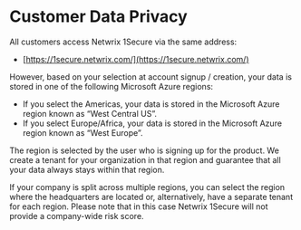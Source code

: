 # Customer Data Privacy

All customers access Netwrix 1Secure via the same address:

- [https://1secure.netwrix.com/](https://1secure.netwrix.com/)

However, based on your selection at account signup / creation, your data is stored in one of the following Microsoft Azure regions:

- If you select the Americas, your data is stored in the Microsoft Azure region known as “West Central US”.
- If you select Europe/Africa, your data is stored in the Microsoft Azure region known as “West Europe”.

The region is selected by the user who is signing up for the product. We create a tenant for your organization in that region and guarantee that all your data always stays within that region.

If your company is split across multiple regions, you can select the region where the headquarters are located or, alternatively, have a separate tenant for each region. Please note that in this case Netwrix 1Secure will not provide a company-wide risk score.
